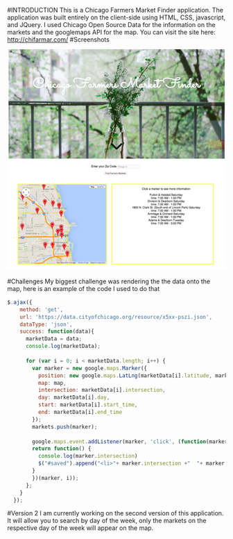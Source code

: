 
#INTRODUCTION
This is a Chicago Farmers Market Finder application. The application was built entirely on the client-side using HTML, CSS, javascript, and JQuery. I used Chicago Open Source Data for the information on the markets and the googlemaps API for the map. You can visit the site here: http://chifarmar.com/
#Screenshots

![Home Page](/Home.png)
![Map Page](/Body.png)


#Challenges
My biggest challenge was rendering the the data onto the map, here is an example of the code I used to do that

```javascript
$.ajax({
    method: 'get',
    url: 'https://data.cityofchicago.org/resource/x5xx-pszi.json',
    dataType: 'json',
    success: function(data){
      marketData = data;
      console.log(marketData);

      for (var i = 0; i < marketData.length; i++) {
        var marker = new google.maps.Marker({
          position: new google.maps.LatLng(marketData[i].latitude, marketData[i].longitude),
          map: map,
          intersection: marketData[i].intersection,
          day: marketData[i].day,
          start: marketData[i].start_time,
          end: marketData[i].end_time
        });
        markets.push(marker);

        google.maps.event.addListener(marker, 'click', (function(marker, i) {
        return function() {
          console.log(marker.intersection)
          $("#saved").append("<li>"+ marker.intersection +"  "+ marker.day + "</li>" +" time: "+ "</li>"  +marker.start + " - "+ marker.end);
        }
        })(marker, i));
      };
    }
  });
```
#Version 2
I am currently working on the second version of this application. It will allow you to search by day of the week, only the markets on the respective day of the week will appear on the map.
